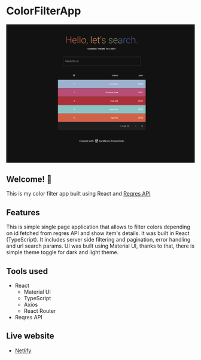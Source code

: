 # ColorFilterApp

![Design preview of the app](./spa-app/public/preview.png)

## Welcome! 👋

This is my color filter app built using React and [ Reqres API](https://reqres.in/)

## Features

This is simple single page application that allows to filter colors depending on id fetched from reqres API and show item's details. It was built in React (TypeScript).
It includes server side filtering and pagination, error handling and url search params. 
UI was built using Material UI, thanks to that, there is simple theme toggle for dark and light theme. 

## Tools used

- React
  - Material UI
  - TypeScript
  - Axios
  - React Router
- Reqres API

## Live website

- [Netlify](https://benevolent-muffin-09c9df.netlify.app/)
